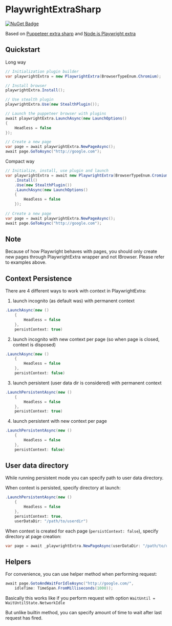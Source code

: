 # PlaywrightExtraSharp

[![NuGet Badge](https://buildstats.info/nuget/PlaywrightExtraSharp)](https://www.nuget.org/packages/PlaywrightExtraSharp)

Based on [Puppeteer extra sharp](https://github.com/Overmiind/Puppeteer-sharp-extra)
and [Node.js Playwright extra](https://github.com/berstend/puppeteer-extra/tree/master/packages/playwright-extra)

## Quickstart

Long way

```csharp
// Initialization plugin builder
var playwrightExtra = new PlaywrightExtra(BrowserTypeEnum.Chromium); 

// Install browser
playwrightExtra.Install();

// Use stealth plugin
playwrightExtra.Use(new StealthPlugin());

// Launch the puppeteer browser with plugins
await playwrightExtra.LaunchAsync(new LaunchOptions()
{
    Headless = false
});

// Create a new page
var page = await playwrightExtra.NewPageAsync();
await page.GoToAsync("http://google.com");
```

Compact way

```csharp
// Initialize, install, use plugin and launch
var playwrightExtra = await new PlaywrightExtra(BrowserTypeEnum.Cromium)
    .Install()
    .Use(new StealthPlugin())
    .LaunchAsync(new LaunchOptions()
    {
        Headless = false
    });
    
// Create a new page
var page = await playwrightExtra.NewPageAsync();
await page.GoToAsync("http://google.com");
```

## Note

Because of how Playwright behaves with pages, you should only create new pages through PlaywrightExtra wrapper and not
IBrowser.
Please refer to examples above.

## Context Persistence

There are 4 different ways to work with context in PlaywrightExtra:

1. launch incognito (as default was) with permanent context

```csharp
.LaunchAsync(new ()
    {
        Headless = false
    },
    persistContext: true)
```

2. launch incognito with new context per page (so when page is closed, context is disposed)

```csharp
.LaunchAsync(new ()
    {
        Headless = false
    },
    persistContext: false)
```

3. launch persistent (user data dir is considered) with permanent context

```csharp
.LaunchPersistentAsync(new ()
    {
        Headless = false
    },
    persistContext: true)
```

4. launch persistent with new context per page

```csharp
.LaunchPersistentAsync(new ()
    {
        Headless = false
    },
    persistContext: false)
```

## User data directory

While running persistent mode you can specify path to user data directory.

When context is persisted, specify directory at launch:

```csharp
.LaunchPersistentAsync(new ()
    {
        Headless = false
    },
    persistContext: true,
    userDataDir: "/path/to/userdir")
```

When context is created for each page (```persistContext: false```), specify directory at page creation:

```csharp
var page = await _playwrightExtra.NewPageAsync(userDataDir: "/path/to/userdir");
```

## Helpers

For convenience, you can use helper method when performing request:

```csharp
await page.GotoAndWaitForIdleAsync("http://google.com/",
    idleTime: TimeSpan.FromMilliseconds(1000));
```

Basically this works like if you perform request with option ```WaitUntil = WaitUntilState.NetworkIdle```

But unlike builtin method, you can specify amount of time to wait after last request has fired. 